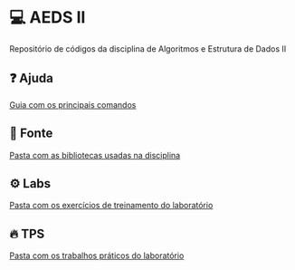 # 💻 AEDS II
Repositório de códigos da disciplina de Algoritmos e Estrutura de Dados II

## ❓ Ajuda
[Guia com os principais comandos](fonte/ajuda/README.md)

## 📁 Fonte
[Pasta com as bibliotecas usadas na disciplina](fonte/ajuda/java)


## ⚙️ Labs
[Pasta com os exercícios de treinamento do laboratório](fonte/ajuda/README.md)


## 🔥 TPS
[Pasta com os trabalhos práticos do laboratório](tps)


